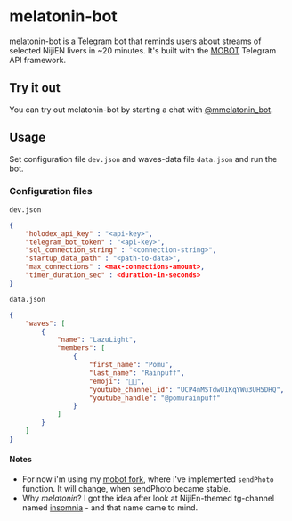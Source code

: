 # melatonin-bot

melatonin-bot is a Telegram bot that reminds users about streams of selected NijiEN livers in ~20 minutes. It's built with the [MOBOT](https://github.com/0xfe/mobot)
Telegram API framework.

## Try it out

You can try out melatonin-bot by starting a chat with [@mmelatonin_bot](https://t.me/mmelatonin_bot).

## Usage

Set configuration file `dev.json` and waves-data file `data.json` and run the bot.

### Configuration files
`dev.json`

```json
{
    "holodex_api_key" : "<api-key>",
    "telegram_bot_token" : "<api-key>",
    "sql_connection_string" : "<connection-string>",
    "startup_data_path" : "<path-to-data>",
    "max_connections" : <max-connections-amount>,
    "timer_duration_sec" : <duration-in-seconds>
}
```

`data.json`

```json
{
    "waves": [
        {
            "name": "LazuLight",
            "members": [
                {
                    "first_name": "Pomu",
                    "last_name": "Rainpuff",
                    "emoji": "🧚🍂",
                    "youtube_channel_id": "UCP4nMSTdwU1KqYWu3UH5DHQ",
                    "youtube_handle": "@pomurainpuff"
                }
            ]
        }
    ]
}
```

#### Notes
* For now i'm using my [mobot fork](https://github.com/DanArmor/mobot), where i've implemented `sendPhoto` function. It will change, when sendPhoto became stable.
* Why *melatonin*? I got the idea after look at NijiEn-themed tg-channel named [insomnia](https://t.me/nijisanjiensomnia) - and that name came to mind.